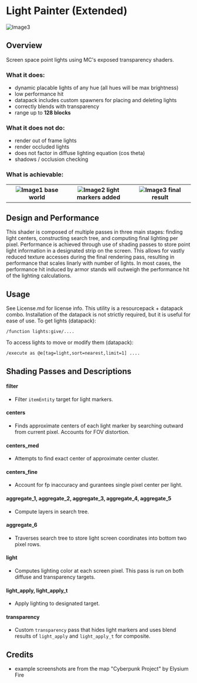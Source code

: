 # Light Painter (Extended)
<img src="/images/2.png" alt="Image3"/>

## Overview
Screen space point lights using MC's exposed transparency shaders. 

### What it does:
- dynamic placable lights of any hue (all hues will be max brightness)
- low performance hit
- datapack includes custom spawners for placing and deleting lights
- correctly blends with transparency
- range up to **128 blocks**

### What it does not do:
- render out of frame lights
- render occluded lights
- does not factor in diffuse lighting equation (cos theta)
- shadows / occlusion checking

### What is achievable:
<table>
  <tr>
    <th width="33%">
      <img src="/images/0.png" alt="Image1"/>
      base world
    </th>
    <th width="33%">
      <img src="/images/1.png" alt="Image2"/>
      light markers added
    </th>
    <th width="33%">
      <img src="/images/2.png" alt="Image3"/>
      final result
    </th>
  </tr>
</table>

## Design and Performance
This shader is composed of multiple passes in three main stages: finding light centers, constructing search tree, and computing final lighting per pixel. Performance is achieved through use of shading passes to store point light information in a designated strip on the screen. This allows for vastly reduced texture accesses during the final rendering pass, resulting in performance that scales linarly with number of lights. In most cases, the performance hit induced by armor stands will outweigh the performance hit of the lighting calculations.

## Usage
See License.md for license info. This utility is a resourcepack + datapack combo. Installation of the datapack is not strictly required, but it is useful for ease of use.
To get lights (datapack):
```
/function lights:give/....
```
To access lights to move or modify them (datapack):
```
/execute as @e[tag=light,sort=nearest,limit=1] ....
```

## Shading Passes and Descriptions
#### filter
- Filter `itemEntity` target for light markers.
#### centers
- Finds approximate centers of each light marker by searching outward from current pixel. Accounts for FOV distortion.
#### centers_med
- Attempts to find exact center of approximate center cluster.
#### centers_fine
- Account for fp inaccuracy and gurantees single pixel center per light.
#### aggregate_1, aggregate_2, aggregate_3, aggregate_4, aggregate_5
- Compute layers in search tree.
#### aggregate_6
- Traverses search tree to store light screen coordinates into bottom two pixel rows.
#### light
- Computes lighting color at each screen pixel. This pass is run on both diffuse and transparency targets.
#### light_apply, light_apply_t
- Apply lighting to designated target.
#### transparency
- Custom `transparency` pass that hides light markers and uses blend results of `light_apply` and `light_apply_t` for composite.


## Credits
- example screenshots are from the map "Cyberpunk Project" by Elysium Fire
